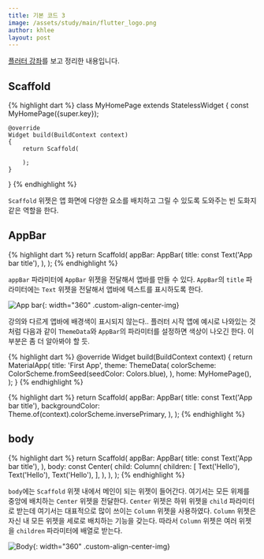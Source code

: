 ```yaml
---
title: 기본 코드 3
image: /assets/study/main/flutter_logo.png
author: khlee
layout: post
---
```


[플러터 강좌](https://youtu.be/AXFV1JOr6_Q)를 보고 정리한 내용입니다.

## Scaffold

{% highlight dart %}
class MyHomePage extends StatelessWidget
{
    const MyHomePage({super.key});

    @override
    Widget build(BuildContext context)
    {
        return Scaffold(

        );
    }
}
{% endhighlight %}

`Scaffold` 위젯은 앱 화면에 다양한 요소를 배치하고 그릴 수 있도록 도와주는 빈 도화지 같은 역할을 한다.

## AppBar

{% highlight dart %}
return Scaffold(
    appBar: AppBar(
        title: const Text('App bar title'),
    ),
);
{% endhighlight %}

`appBar` 파라미터에 `AppBar` 위젯을 전달해서 앱바를 만들 수 있다. `AppBar`의 `title` 파라미터에는 `Text` 위젯을 전달해서 앱바에 텍스트를 표시하도록 한다.

![App bar]({{site.baseurl}}/assets/study/flutter/003_code/appbar.png){: width="360" .custom-align-center-img}

강의와 다르게 앱바에 배경색이 표시되지 않는다.. 플러터 시작 앱에 예시로 나와있는 것 처럼 다음과 같이 `ThemeData`와 `AppBar`의 파라미터를 설정하면 색상이 나오긴 한다. 이 부분은 좀 더 알아봐야 할 듯.

{% highlight dart %}
@override
Widget build(BuildContext context)
{
    return MaterialApp(
        title: 'First App',
        theme: ThemeData(
            colorScheme: ColorScheme.fromSeed(seedColor: Colors.blue),
        ),
        home: MyHomePage(),
    );
}
{% endhighlight %}

{% highlight dart %}
return Scaffold(
    appBar: AppBar(
        title: const Text('App bar title'),
        backgroundColor: Theme.of(context).colorScheme.inversePrimary,
    ),
);
{% endhighlight %}

## body

{% highlight dart %}
return Scaffold(
    appBar: AppBar(
        title: const Text('App bar title'),
    ),
    body: const Center(
        child: Column(
            children: [
                Text('Hello'),
                Text('Hello'),
                Text('Hello'),
            ],
        ),
    ),
);
{% endhighlight %}

`body`에는 `Scaffold` 위젯 내에서 메인이 되는 위젯이 들어간다. 여기서는 모든 위제를 중앙에 배치하는 `Center` 위젯을 전달한다. `Center` 위젯은 하위 위젯을 `child` 파라미터로 받는데 여기서는 대표적으로 많이 쓰이는 `Column` 위젯을 사용하였다. `Column` 위젯은 자신 내 모든 위젯을 세로로 배치하는 기능을 갖는다. 따라서 `Column` 위젯은 여러 위젯을 `children` 파라미터에 배열로 받는다.

![Body]({{site.baseurl}}/assets/study/flutter/003_code/body.png){: width="360" .custom-align-center-img}
